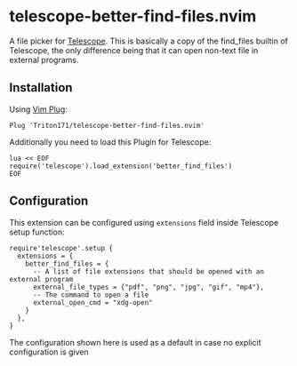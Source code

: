 # telescope-better-find-files.nvim
A file picker for [Telescope](https://github.com/nvim-telescope/telescope.nvim). This is basically a copy of the find\_files builtin of Telescope, the only difference being that it can open non-text file in external programs.

## Installation
Using [Vim Plug](https://github.com/junegunn/vim-plug):
```
Plug 'Triton171/telescope-better-find-files.nvim'
```

Additionally you need to load this Plugin for Telescope:
```
lua << EOF
require('telescope').load_extension('better_find_files')
EOF
```


## Configuration
This extension can be configured using `extensions` field inside Telescope setup function:
```
require'telescope'.setup {
  extensions = {
    better_find_files = {
      -- A list of file extensions that should be opened with an external program
      external_file_types = {"pdf", "png", "jpg", "gif", "mp4"},
      -- The command to open a file
      external_open_cmd = "xdg-open"
    }
  },
}
```
The configuration shown here is used as a default in case no explicit configuration is given
